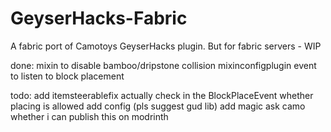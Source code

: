 # GeyserHacks-Fabric
A fabric port of Camotoys GeyserHacks plugin. But for fabric servers - WIP

done:
mixin to disable bamboo/dripstone collision
mixinconfigplugin
event to listen to block placement

todo:
add itemsteerablefix
actually check in the BlockPlaceEvent whether placing is allowed
add config (pls suggest gud lib)
add magic
ask camo whether i can publish this on modrinth
